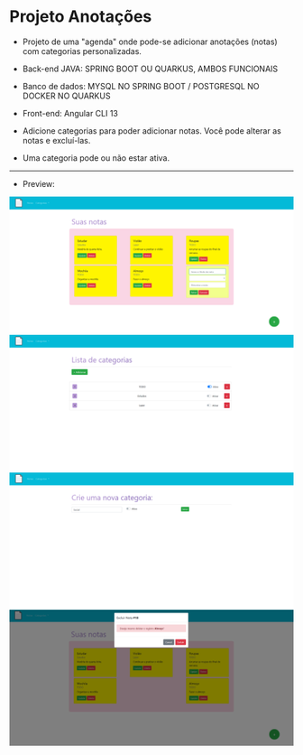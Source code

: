 # Projeto Anotações

* Projeto de uma "agenda" onde pode-se adicionar anotações (notas) com categorias personalizadas.
* Back-end JAVA: SPRING BOOT OU QUARKUS, AMBOS FUNCIONAIS
* Banco de dados: MYSQL NO SPRING BOOT / POSTGRESQL NO DOCKER NO QUARKUS
* Front-end: Angular CLI 13

* Adicione categorias para poder adicionar notas. Você pode alterar as notas e excluí-las.
* Uma categoria pode ou não estar ativa.

<hr>

* Preview:
<img src="_preview/_img/p1.png" alt="Imagem de visualização 1" />
<img src="_preview/_img/p2.png" alt="Imagem de visualização 2" />
<img src="_preview/_img/p3.png" alt="Imagem de visualização 3" />
<img src="_preview/_img/p4.png" alt="Imagem de visualização 4" />
